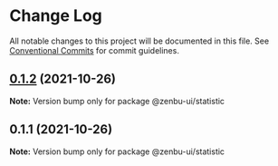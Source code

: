 # Change Log

All notable changes to this project will be documented in this file.
See [Conventional Commits](https://conventionalcommits.org) for commit guidelines.

## [0.1.2](https://github.com/KodepandaID/zenbu-ui/compare/@zenbu-ui/statistic@0.1.1...@zenbu-ui/statistic@0.1.2) (2021-10-26)

**Note:** Version bump only for package @zenbu-ui/statistic





## 0.1.1 (2021-10-26)

**Note:** Version bump only for package @zenbu-ui/statistic
